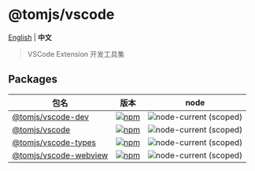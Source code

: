 # @tomjs/vscode

[English](./README.md) | **中文**

> VSCode Extension 开发工具集

## Packages

| 包名 | 版本 | node |
| --- | --- | --- |
| [@tomjs/vscode-dev](./packages/vscode-dev/README.md) | [![npm](https://img.shields.io/npm/v/@tomjs/vscode-dev)](https://www.npmjs.com/package/@tomjs/vscode-dev) | ![node-current (scoped)](https://img.shields.io/node/v/@tomjs/vscode-dev) |
| [@tomjs/vscode](./packages/vscode/README.md) | [![npm](https://img.shields.io/npm/v/@tomjs/vscode)](https://www.npmjs.com/package/@tomjs/vscode) | ![node-current (scoped)](https://img.shields.io/node/v/@tomjs/vscode) |
| [@tomjs/vscode-types](./packages/vscode-dev/README.md) | [![npm](https://img.shields.io/npm/v/@tomjs/vscode-types)](https://www.npmjs.com/package/@tomjs/vscode-types) | ![node-current (scoped)](https://img.shields.io/node/v/@tomjs/vscode-types) |
| [@tomjs/vscode-webview](./packages/vscode-dev/README.md) | [![npm](https://img.shields.io/npm/v/@tomjs/vscode-webview)](https://www.npmjs.com/package/@tomjs/vscode-webview) | ![node-current (scoped)](https://img.shields.io/node/v/@tomjs/vscode-webview) |
